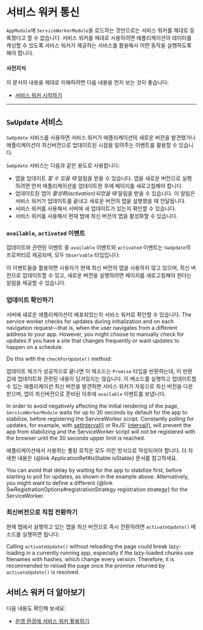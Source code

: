<!--
# Service worker communication
-->
# 서비스 워커 통신

<!--
Importing `ServiceWorkerModule` into your `AppModule` doesn't just register the service worker, it also provides a few services you can use to interact with the service worker and control the caching of your app.
-->
`AppModule`에 `ServiceWorkerModule`을 로드하는 것만으로는 서비스 워커를 제대로 등록했다고 할 수 없습니다. 서비스 워커를 제대로 사용하려면 애플리케이션의 데이터를 캐싱할 수 있도록 서비스 워커가 제공하는 서비스를 활용해서 어떤 동작을 실행하도록 해야 합니다.

<!--
#### Prerequisites
-->
#### 사전지식

<!--
A basic understanding of the following:
* [Getting Started with Service Workers](guide/service-worker-getting-started).
-->
이 문서의 내용을 제대로 이해하려면 다음 내용을 먼저 보는 것이 좋습니다:
* [서비스 워커 시작하기](guide/service-worker-getting-started)

<hr />


<!--
## `SwUpdate` service
-->
## `SwUpdate` 서비스

<!--
The `SwUpdate` service gives you access to events that indicate when the service worker has discovered an available update for your app or when it has activated such an update&mdash;meaning it is now serving content from that update to your app.

The `SwUpdate` service supports four separate operations:
* Getting notified of *available* updates. These are new versions of the app to be loaded if the page is refreshed.
* Getting notified of update *activation*. This is when the service worker starts serving a new version of the app immediately.
* Asking the service worker to check the server for new updates.
* Asking the service worker to activate the latest version of the app for the current tab.
-->
`SwUpdate` 서비스를 사용하면 서비스 워커가 애플리케이션의 새로운 버전을 발견했거나 애플리케이션이 최신버전으로 업데이트된 시점을 알려주는 이벤트를 활용할 수 있습니다.


`SwUpdate` 서비스는 다음과 같은 용도로 사용합니다:
* 앱을 업데이트 *할 수 있을 때* 알림을 받을 수 있습니다. 앱을 새로운 버전으로 실행하려면 먼저 애플리케이션을 업데이트한 후에 페이지를 새로고침해야 합니다.
* 업데이트된 앱이 *활성화(activation)되었을 때* 알림을 받을 수 있습니다. 이 알림은 서비스 워커가 업데이트를 끝내고 새로운 버전의 앱을 실행했을 때 전달됩니다.
* 서비스 워커를 사용해서 서버에 새 업데이트가 있는지 확인할 수 있습니다.
* 서비스 워커를 사용해서 현재 탭에 최신 버전의 앱을 활성화할 수 있습니다.

<!--
### Available and activated updates
-->
### `available`, `activated` 이벤트

<!--
The two update events, `available` and `activated`, are `Observable` properties of `SwUpdate`:
-->
업데이트와 관련된 이벤트 중 `available` 이벤트와 `activated` 이벤트는 `SwUpdate`의 프로퍼티로 제공되며, 모두 `Observable` 타입입니다:

<code-example path="service-worker-getting-started/src/app/log-update.service.ts" header="log-update.service.ts" region="sw-update"></code-example>

<!--
You can use these events to notify the user of a pending update or to refresh their pages when the code they are running is out of date.
-->
이 이벤트들을 활용하면 사용자가 현재 최신 버전의 앱을 사용하지 않고 있으며, 최신 버전으로 업데이트할 수 있고, 새로운 버전을 실행하려면 페이지를 새로고침해야 한다는 알림을 제공할 수 있습니다.

<!--
### Checking for updates
-->
### 업데이트 확인하기

<!--
It's possible to ask the service worker to check if any updates have been deployed to the server.
The service worker checks for updates during initialization and on each navigation request&mdash;that is, when the user navigates from a different address to your app.
However, you might choose to manually check for updates if you have a site that changes frequently or want updates to happen on a schedule.

Do this with the `checkForUpdate()` method:

<code-example path="service-worker-getting-started/src/app/check-for-update.service.ts" header="check-for-update.service.ts"></code-example>

This method returns a `Promise` which indicates that the update check has completed successfully, though it does not indicate whether an update was discovered as a result of the check. Even if one is found, the service worker must still successfully download the changed files, which can fail. If successful, the `available` event will indicate availability of a new version of the app.

<div class="alert is-important">

In order to avoid negatively affecting the initial rendering of the page, `ServiceWorkerModule` waits for up to 30 seconds by default for the app to stabilize, before registering the ServiceWorker script.
Constantly polling for updates, for example, with [setInterval()](https://developer.mozilla.org/en-US/docs/Web/API/WindowOrWorkerGlobalScope/setInterval) or RxJS' [interval()](https://rxjs.dev/api/index/function/interval), will prevent the app from stabilizing and the ServiceWorker script will not be registered with the browser until the 30 seconds upper limit is reached.

Note that this is true for any kind of polling done by your application.
Check the {@link ApplicationRef#isStable isStable} documentation for more information.

You can avoid that delay by waiting for the app to stabilize first, before starting to poll for updates, as shown in the example above.
Alternatively, you might want to define a different {@link SwRegistrationOptions#registrationStrategy registration strategy} for the ServiceWorker.

</div>
-->
서버에 새로운 애플리케이션이 배포되었는지 서비스 워커로 확인할 수 있습니다.
The service worker checks for updates during initialization and on each navigation request&mdash;that is, when the user navigates from a different address to your app.
However, you might choose to manually check for updates if you have a site that changes frequently or want updates to happen on a schedule.

Do this with the `checkForUpdate()` method:

<code-example path="service-worker-getting-started/src/app/check-for-update.service.ts" header="check-for-update.service.ts"></code-example>

업데이트 체크가 성공적으로 끝나면 이 메소드는 `Promise` 타입을 반환하는데, 이 반환값에 업데이트와 관련된 내용이 담겨있지는 않습니다. 이 메소드를 실행하고 업데이트할 수 있는 애플리케이션 최신 버전을 발견하면 서비스 워커가 자동으로 최신 버전을 다운받으며, 앱이 최신버전으로 준비된 이후에 `available` 이벤트를 보냅니다.

<div class="alert is-important">

In order to avoid negatively affecting the initial rendering of the page, `ServiceWorkerModule` waits for up to 30 seconds by default for the app to stabilize, before registering the ServiceWorker script.
Constantly polling for updates, for example, with [setInterval()](https://developer.mozilla.org/en-US/docs/Web/API/WindowOrWorkerGlobalScope/setInterval) or RxJS' [interval()](https://rxjs.dev/api/index/function/interval), will prevent the app from stabilizing and the ServiceWorker script will not be registered with the browser until the 30 seconds upper limit is reached.

애플리케이션에서 사용하는 폴링 로직은 모두 이런 방식으로 작성되어야 합니다.
더 자세한 내용은 {@link ApplicationRef#isStable isStable} 문서를 참고하세요.

You can avoid that delay by waiting for the app to stabilize first, before starting to poll for updates, as shown in the example above.
Alternatively, you might want to define a different {@link SwRegistrationOptions#registrationStrategy registration strategy} for the ServiceWorker.

</div>


<!--
### Forcing update activation
-->
### 최신버전으로 직접 전환하기

<!--
If the current tab needs to be updated to the latest app version immediately, it can ask to do so with the `activateUpdate()` method:
-->
현재 탭에서 실행하고 있는 앱을 최신 버전으로 즉시 전환하려면 `activateUpdate()` 메소드를 실행하면 됩니다:

<code-example path="service-worker-getting-started/src/app/prompt-update.service.ts" header="prompt-update.service.ts" region="sw-activate"></code-example>

<div class="alert is-important">

Calling `activateUpdate()` without reloading the page could break lazy-loading in a currently running app, especially if the lazy-loaded chunks use filenames with hashes, which change every version.
Therefore, it is recommended to reload the page once the promise returned by `activateUpdate()` is resolved.

</div>


<!--
## More on Angular service workers
-->
## 서비스 워커 더 알아보기

<!--
You may also be interested in the following:
* [Service Worker in Production](guide/service-worker-devops).
-->
다음 내용도 확인해 보세요:
* [운영 환경에 서비스 워커 활용하기](guide/service-worker-devops)
